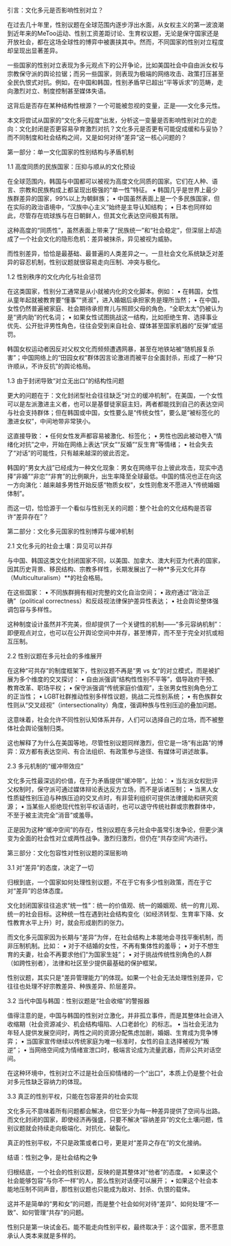 
引言：文化多元是否影响性别对立？

在过去几十年里，性别议题在全球范围内逐步浮出水面，从女权主义的第一波浪潮到近年来的MeToo运动、性别工资差距讨论、生育权议题，无论是保守国家还是开放社会，都在这场全球性的博弈中被裹挟其中。然而，不同国家的性别对立程度却呈现出显著差异。

一些国家的性别对立表现为多元观点下的公开争论，比如美国社会中自由派女权与宗教保守派的舆论拉锯；而另一些国家，则表现为极端的网络攻击、政策打压甚至全民仇恨式对抗。例如，在中国和韩国，性别矛盾早已超出“平等诉求”的范畴，走向激烈对立、制度控制甚至媒体失语。

这背后是否存在某种结构性根源？一个可能被忽视的变量，正是——文化多元性。

本文将尝试从国家的“文化多元程度”出发，分析这一变量是否影响性别对立的走向：文化封闭是否更容易孕育激烈对抗？文化多元是否更有可能促成缓和与妥协？而不同制度和社会结构之间，又是如何对待“差异”这一核心问题的？


第一部分：单一文化国家的性别结构与矛盾机制

1.1 高度同质的民族国家：压抑与顺从的文化预设

在全球范围内，韩国与中国都可以被视为高度文化同质的国家。它们在人种、语言、宗教和民族构成上都呈现出极强的“单一性”特征。
	•	韩国几乎是世界上最少族群差异的国家，99%以上为朝鲜族；
	•	中国虽然表面上是一个多民族国家，但在实际的政治语境中，“汉族中心主义”始终是主导认知结构；
	•	日本也同样如此，尽管存在琉球族与在日朝鲜人，但其文化表达空间极其有限。

这种高度的“同质性”，虽然表面上带来了“民族统一”和“社会稳定”，但深层上却造成了一个社会文化的隐形危机：差异被抹杀，异见被视为威胁。

而性别差异，恰恰是最基础、最普遍的人类差异之一。一旦社会文化系统缺乏对差异的容忍机制，性别议题就很容易走向压制、冲突与极化。

1.2 性别秩序的文化内化与社会惩罚

在这类国家，性别分工通常是从小就被内化的文化脚本。例如：
	•	在韩国，女性从童年起就被教育要“懂事”“贤淑”，进入婚姻后承担家务是理所当然；
	•	在中国，女性仍然普遍被家庭、社会期待承担育儿与照顾父母的角色，“全职太太”仍被认为是“贤内助”的代名词；
	•	如果女性试图挑战这一结构，比如拒绝生育、选择事业优先、公开批评男性角色，往往会受到来自社会、媒体甚至国家机器的“反弹”或惩罚。

韩国女权运动者因反对父权文化而频频遭遇网暴，甚至在地铁站被“随机报复杀害”；中国网络上的“田园女权”群体因言论激进而被平台全面封杀，形成了一种“只许顺从，不许反抗”的舆论格局。

1.3 由于封闭导致“对立无出口”的结构性问题

更大的问题在于：文化封闭型社会往往缺乏“对立的缓冲机制”。在美国，一个女性可以是左派激进主义者，也可以是基督徒家庭主妇，两者都能找到自己的表达空间与社会支持群体；但在韩国或中国，女性要么是“传统女性”，要么是“被标签化的激进女权”，中间地带非常狭小。

这直接导致：
	•	任何女性发声都容易被激化、标签化；
	•	男性也因此被动卷入“情绪化对抗”之中，开始在网络上表达“厌女”“反婚”“反生育”等情绪；
	•	社会失去了“对话”的可能性，只有越来越深的彼此否定。

韩国的“男女大战”已经成为一种文化现象：男女在网络平台上彼此攻击，现实中选择“非婚”“非恋”“非育”的比例飙升，出生率降至全球最低。中国的情况也正在向这一方向演化：越来越多男性开始反感“物质女权”，女性则愈发不愿进入“传统婚姻体制”。

而这一切，恰恰源于一个看似与性别无关的问题：整个社会的文化结构是否容许“差异存在”？


第二部分：文化多元国家的性别博弈与缓冲机制

2.1 文化多元的社会土壤：异见可以并存

与中国、韩国这类文化封闭国家不同，以美国、加拿大、澳大利亚为代表的国家，因其历史背景、移民结构、宗教多样性，长期发展出了一种**多元文化并存（Multiculturalism）**的社会格局。

在这些国家：
	•	不同族群拥有相对完整的文化自治空间；
	•	政府通过“政治正确”（political correctness）和反歧视法律保护差异性表达；
	•	社会舆论整体强调包容与多样性。

这种制度设计虽然并不完美，但却提供了一个关键性的机制——“多元容纳机制”：即便观点对立，也可以在公开舆论空间中并存，甚至博弈，而不至于完全对抗或相互压制。

2.2 性别议题在多元社会的多维展开

在这种“可共存”的制度框架下，性别议题不再是“男 vs 女”的对立模式，而是被扩展为多个维度的交叉探讨：
	•	自由派强调“结构性性别不平等”，倡导政府干预、教育改革、职场平权；
	•	保守派强调“传统家庭价值观”，主张男女性别角色分工的正当性；
	•	LGBT社群推动性别多样性议题，挑战二元性别系统；
	•	有色族群女性则从“交叉歧视”（intersectionality）角度，强调种族与性别压迫的叠加问题。

这意味着，社会允许不同性别认知体系并存，人们可以选择自己的立场，而不被整体社会舆论强制归类。

这也解释了为什么在美国等地，尽管性别议题同样激烈，但它是一场“有出路”的博弈：双方都有表达空间、有合法组织、有政策参与途径、有媒体可讲述故事。

2.3 多元机制的“缓冲带效应”

文化多元性最深远的价值，在于为矛盾提供“缓冲带”。比如：
	•	当左派女权批评父权制时，保守派可通过媒体辩论表达反方立场，而不是诉诸压制；
	•	当黑人女性质疑性别压迫与种族压迫的交叉点时，有非营利组织可提供法律援助和研究资源；
	•	当某些人拒绝现代性别平权话语时，也可以退守传统社群或宗教群体中，不至于被主流完全“消音”或羞辱。

正是因为这种“缓冲空间”的存在，性别议题在多元社会中虽常引发争论，但更少演变为全面的社会性对立或两性战争。激烈归激烈，但仍在“共存空间”内进行。


第三部分：文化包容性对性别议题的深层影响

3.1 对“差异”的态度，决定了一切

归根到底，一个国家如何处理性别议题，不在于它有多少性别政策，而在于它对“差异”的总体态度。

文化封闭国家往往追求“统一性”：统一的价值观、统一的婚姻观、统一的育儿观、统一的社会目标。这种统一性在遇到社会结构变化（如经济转型、生育率下降、女性教育水平上升）时，就会形成剧烈的张力。

而文化多元国家因为长期与“差异”为伴，在社会结构上本能地会寻找平衡机制，而非压制机制。比如：
	•	对于不结婚的女性，不再有集体性的羞辱；
	•	对于不想生育的夫妻，社会不再要求他们“为国家生娃”；
	•	对于挑战传统性别角色的人群（如跨性别者），法律和社区至少提供最基础的保护框架。

性别议题，其实只是“差异管理能力”的体现。如果一个社会无法处理性别差异，它往往也处理不好宗教差异、种族差异、阶层差异。

3.2 当代中国与韩国：性别议题是“社会收缩”的警报器

值得注意的是，中国与韩国的性别对立激化，并非孤立事件，而是其整体社会进入收缩期（社会资源减少、机会结构塌陷、人口老龄化）的标志。
	•	当社会无法为年轻人提供发展空间时，两性之间的资源分配焦虑加剧，婚姻、生育成为竞争博弈；
	•	当国家宣传继续以传统家庭为唯一标准时，女性的自主选择被视为“叛逆”；
	•	当网络空间成为情绪宣泄口时，极端言论成为流量武器，而非公共对话空间。

在这种环境中，性别对立不过是社会压抑情绪的一个“出口”，本质上仍是整个社会对多元性缺乏容纳力的体现。

3.3 真正的性别平权，只能在包容差异的社会实现

文化多元不意味着所有问题都会解决，但它至少为每一种差异提供了空间与出路。而文化封闭的国家，即使经济再强盛，只要不解决“容纳差异”的文化土壤问题，性别议题就会持续走向极端化、对抗化、破裂化。

真正的性别平权，不只是政策或者口号，更是对“差异之存在”的文化接纳。


结语：性别之争，是社会结构之争

归根结底，一个社会的性别议题，反映的是其整体对“他者”的态度。
	•	如果这个社会能够包容“与你不一样”的人，那么性别对话便可以展开；
	•	如果这个社会本能地压制不同声音，那性别议题也只能成为敌对、封杀、仇恨的载体。

这并不是简单的“男和女”的问题，而是整个社会如何对待“差异”、如何处理“不一致”、如何管理“共存”的问题。

性别只是第一块试金石。能不能走向性别平权，最终取决于：这个国家，愿不愿意承认人类本来就是多样的。
